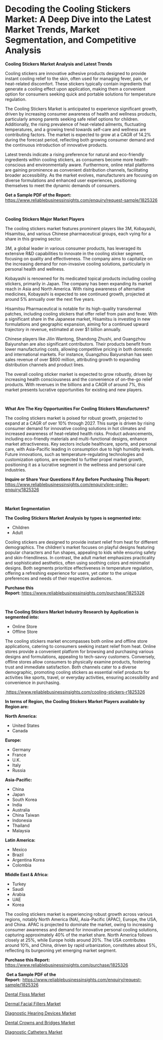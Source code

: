 <p><h1>Decoding the Cooling Stickers Market: A Deep Dive into the Latest Market Trends, Market Segmentation, and Competitive Analysis</h1></p><p><strong>Cooling Stickers Market Analysis and Latest Trends</strong></p>
<p><p>Cooling stickers are innovative adhesive products designed to provide instant cooling relief to the skin, often used for managing fever, pain, or heat-related discomfort. These stickers typically contain ingredients that generate a cooling effect upon application, making them a convenient option for consumers seeking quick and portable solutions for temperature regulation.</p><p>The Cooling Stickers Market is anticipated to experience significant growth, driven by increasing consumer awareness of health and wellness products, particularly among parents seeking safe relief options for children. Additionally, the rising prevalence of heat-related ailments, fluctuating temperatures, and a growing trend towards self-care and wellness are contributing factors. The market is expected to grow at a CAGR of 14.2% during the forecast period, reflecting both growing consumer demand and the continuous introduction of innovative products.</p><p>Latest trends indicate a rising preference for natural and eco-friendly ingredients within cooling stickers, as consumers become more health-conscious and environmentally aware. Furthermore, online retail platforms are gaining prominence as convenient distribution channels, facilitating broader accessibility. As the market evolves, manufacturers are focusing on diverse formulations and enhanced user experiences, positioning themselves to meet the dynamic demands of consumers.</p></p>
<p><strong>Get a Sample PDF of the Report:&nbsp;</strong> <a href="https://www.reliablebusinessinsights.com/enquiry/request-sample/1825326?utm_campaign=1121&utm_medium=2&utm_source=Github&utm_content=ia&utm_term=03032025&utm_id=cooling-stickers">https://www.reliablebusinessinsights.com/enquiry/request-sample/1825326</a></p>
<p>&nbsp;</p>
<p><strong>Cooling Stickers Major Market Players</strong></p>
<p><p>The cooling stickers market features prominent players like 3M, Kobayashi, Hisamitsu, and various Chinese pharmaceutical groups, each vying for a share in this growing sector. </p><p>3M, a global leader in various consumer products, has leveraged its extensive R&D capabilities to innovate in the cooling sticker segment, focusing on quality and effectiveness. The company aims to capitalize on the increasing demand for non-invasive cooling solutions, particularly in personal health and wellness.</p><p>Kobayashi is renowned for its medicated topical products including cooling stickers, primarily in Japan. The company has been expanding its market reach in Asia and North America. With rising awareness of alternative medicines, Kobayashi is expected to see continued growth, projected at around 5% annually over the next five years.</p><p>Hisamitsu Pharmaceutical is notable for its high-quality transdermal patches, including cooling stickers that offer relief from pain and fever. With a significant share in the Japanese market, Hisamitsu is investing in new formulations and geographic expansion, aiming for a continued upward trajectory in revenue, estimated at over $1 billion annually.</p><p>Chinese players like Jilin Wantong, Shandong Zhushi, and Guangzhou Baiyunshan are also significant contributors. Their products benefit from lower manufacturing costs, allowing competitive pricing in both domestic and international markets. For instance, Guangzhou Baiyunshan has seen sales revenue of over $800 million, attributing growth to expanding distribution channels and product lines.</p><p>The overall cooling sticker market is expected to grow robustly, driven by increasing health consciousness and the convenience of on-the-go relief products. With revenues in the billions and a CAGR of around 7%, this market presents lucrative opportunities for existing and new players.</p></p>
<p>&nbsp;</p>
<p><strong>What Are The Key Opportunities For Cooling Stickers Manufacturers?</strong></p>
<p><p>The cooling stickers market is poised for robust growth, projected to expand at a CAGR of over 10% through 2027. This surge is driven by rising consumer demand for innovative cooling solutions in hot climates and increased awareness of heat-related health risks. Product advancements, including eco-friendly materials and multi-functional designs, enhance market attractiveness. Key sectors include healthcare, sports, and personal care, with Asia-Pacific leading in consumption due to high humidity levels. Future innovations, such as temperature-regulating technologies and customization options, are expected to further propel market growth, positioning it as a lucrative segment in the wellness and personal care industries.</p></p>
<p><strong>Inquire or Share Your Questions If Any Before Purchasing This Report:</strong> <a href="https://www.reliablebusinessinsights.com/enquiry/pre-order-enquiry/1825326?utm_campaign=1121&utm_medium=2&utm_source=Github&utm_content=ia&utm_term=03032025&utm_id=cooling-stickers">https://www.reliablebusinessinsights.com/enquiry/pre-order-enquiry/1825326</a></p>
<p>&nbsp;</p>
<p><strong>Market Segmentation</strong></p>
<p><strong>The Cooling Stickers Market Analysis by types is segmented into:</strong></p>
<p><ul><li>Children</li><li>Adult</li></ul></p>
<p><p>Cooling stickers are designed to provide instant relief from heat for different demographics. The children's market focuses on playful designs featuring popular characters and fun shapes, appealing to kids while ensuring safety and skin-friendliness. In contrast, the adult market emphasizes practicality and sophisticated aesthetics, often using soothing colors and minimalist designs. Both segments prioritize effectiveness in temperature regulation, offering a refreshing experience for users, yet cater to the unique preferences and needs of their respective audiences.</p></p>
<p><strong>Purchase this Report:&nbsp;</strong><a href="https://www.reliablebusinessinsights.com/purchase/1825326?utm_campaign=1121&utm_medium=2&utm_source=Github&utm_content=ia&utm_term=03032025&utm_id=cooling-stickers">https://www.reliablebusinessinsights.com/purchase/1825326</a></p>
<p>&nbsp;</p>
<p><strong>The Cooling Stickers Market Industry Research by Application is segmented into:</strong></p>
<p><ul><li>Online Store</li><li>Offline Store</li></ul></p>
<p><p>The cooling stickers market encompasses both online and offline store applications, catering to consumers seeking instant relief from heat. Online stores provide a convenient platform for browsing and purchasing various designs and formulations, appealing to tech-savvy customers. Conversely, offline stores allow consumers to physically examine products, fostering trust and immediate satisfaction. Both channels cater to a diverse demographic, promoting cooling stickers as essential relief products for activities like sports, travel, or everyday activities, ensuring accessibility and convenience in purchasing.</p></p>
<p><a href="https://www.reliablebusinessinsights.com/cooling-stickers-r1825326?utm_campaign=1121&utm_medium=2&utm_source=Github&utm_content=ia&utm_term=03032025&utm_id=cooling-stickers">&nbsp;https://www.reliablebusinessinsights.com/cooling-stickers-r1825326</a></p>
<p><strong>In terms of Region, the Cooling Stickers Market Players available by Region are:</strong></p>
<p>
    <p> <strong> North America: </strong>
        <ul>
            <li>United States</li>
            <li>Canada</li>
        </ul>
        </p> 
    <p> <strong> Europe: </strong>
        <ul>
            <li>Germany</li>
            <li>France</li>
            <li>U.K.</li>
            <li>Italy</li>
            <li>Russia</li>
        </ul>
        </p> 
    <p> <strong> Asia-Pacific: </strong>
        <ul>
            <li>China</li>
            <li>Japan</li>
            <li>South Korea</li>
            <li>India</li>
            <li>Australia</li>
            <li>China Taiwan</li>
            <li>Indonesia</li>
            <li>Thailand</li>
            <li>Malaysia</li>
        </ul>
        </p> 
    <p> <strong> Latin America: </strong>
        <ul>
            <li>Mexico</li>
            <li>Brazil</li>
            <li>Argentina Korea</li>
            <li>Colombia</li>
        </ul>
        </p> 
    <p> <strong> Middle East & Africa: </strong>
        <ul>
            <li>Turkey</li>
            <li>Saudi</li>
            <li>Arabia</li>
            <li>UAE</li>
            <li>Korea</li>
        </ul>
    </p>
    </p>
<p><p>The cooling stickers market is experiencing robust growth across various regions, notably North America (NA), Asia-Pacific (APAC), Europe, the USA, and China. APAC is projected to dominate the market, owing to increasing consumer awareness and demand for innovative personal cooling solutions, capturing approximately 40% of the market share. North America follows closely at 25%, while Europe holds around 20%. The USA contributes around 10%, and China, driven by rapid urbanization, constitutes about 5%, reflecting its burgeoning yet emerging market segment.</p></p>
<p><strong>Purchase this Report: </strong><a href="https://www.reliablebusinessinsights.com/purchase/1825326?utm_campaign=1121&utm_medium=2&utm_source=Github&utm_content=ia&utm_term=03032025&utm_id=cooling-stickers">https://www.reliablebusinessinsights.com/purchase/1825326</a></p>
<p>&nbsp;<strong>Get a Sample PDF of the Report:&nbsp;&nbsp;</strong><a href="https://www.reliablebusinessinsights.com/enquiry/request-sample/1825326?utm_campaign=1121&utm_medium=2&utm_source=Github&utm_content=ia&utm_term=03032025&utm_id=cooling-stickers">https://www.reliablebusinessinsights.com/enquiry/request-sample/1825326</a></p>
<p><strong></strong></p>
<p><p><a href="https://github.com/noppbebawy/Market-Research-Report-List-1/blob/main/dental-floss-market.md?utm_campaign=1121&utm_medium=2&utm_source=Github&utm_content=ia&utm_term=03032025&utm_id=cooling-stickers">Dental Floss Market</a></p><p><a href="https://github.com/efialiurca/Market-Research-Report-List-1/blob/main/dermal-facial-fillers-market.md?utm_campaign=1121&utm_medium=2&utm_source=Github&utm_content=ia&utm_term=03032025&utm_id=cooling-stickers">Dermal Facial Fillers Market</a></p><p><a href="https://github.com/castoriffic/Market-Research-Report-List-5/blob/main/diagnostic-hearing-devices-market.md?utm_campaign=1121&utm_medium=2&utm_source=Github&utm_content=ia&utm_term=03032025&utm_id=cooling-stickers">Diagnostic Hearing Devices Market</a></p><p><a href="https://github.com/motanafraxer/Market-Research-Report-List-1/blob/main/dental-crowns-and-bridges-market.md?utm_campaign=1121&utm_medium=2&utm_source=Github&utm_content=ia&utm_term=03032025&utm_id=cooling-stickers">Dental Crowns and Bridges Market</a></p><p><a href="https://github.com/oshodikurc/Market-Research-Report-List-1/blob/main/diagnostic-catheters-market.md?utm_campaign=1121&utm_medium=2&utm_source=Github&utm_content=ia&utm_term=03032025&utm_id=cooling-stickers">Diagnostic Catheters Market</a></p></p>
